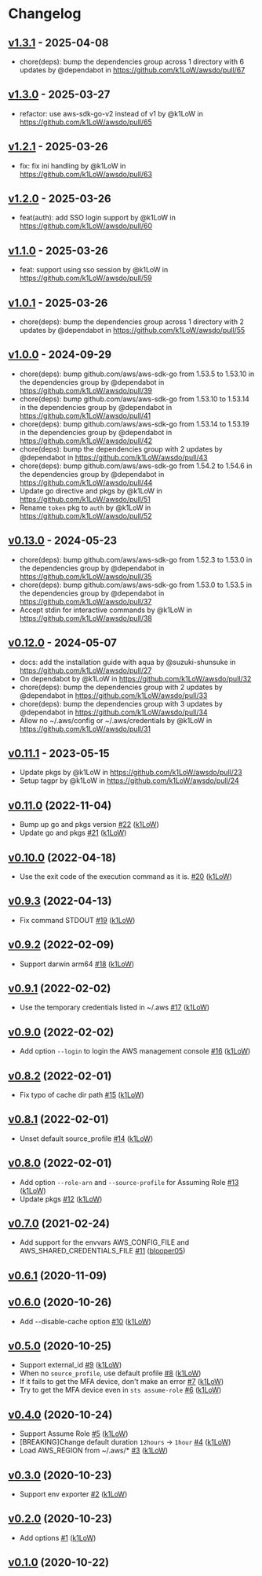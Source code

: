 # Changelog

## [v1.3.1](https://github.com/k1LoW/awsdo/compare/v1.3.0...v1.3.1) - 2025-04-08
- chore(deps): bump the dependencies group across 1 directory with 6 updates by @dependabot in https://github.com/k1LoW/awsdo/pull/67

## [v1.3.0](https://github.com/k1LoW/awsdo/compare/v1.2.1...v1.3.0) - 2025-03-27
- refactor: use aws-sdk-go-v2 instead of v1 by @k1LoW in https://github.com/k1LoW/awsdo/pull/65

## [v1.2.1](https://github.com/k1LoW/awsdo/compare/v1.2.0...v1.2.1) - 2025-03-26
- fix: fix ini handling by @k1LoW in https://github.com/k1LoW/awsdo/pull/63

## [v1.2.0](https://github.com/k1LoW/awsdo/compare/v1.1.0...v1.2.0) - 2025-03-26
- feat(auth): add SSO login support by @k1LoW in https://github.com/k1LoW/awsdo/pull/60

## [v1.1.0](https://github.com/k1LoW/awsdo/compare/v1.0.1...v1.1.0) - 2025-03-26
- feat: support using sso session by @k1LoW in https://github.com/k1LoW/awsdo/pull/59

## [v1.0.1](https://github.com/k1LoW/awsdo/compare/v1.0.0...v1.0.1) - 2025-03-26
- chore(deps): bump the dependencies group across 1 directory with 2 updates by @dependabot in https://github.com/k1LoW/awsdo/pull/55

## [v1.0.0](https://github.com/k1LoW/awsdo/compare/v0.13.0...v1.0.0) - 2024-09-29
- chore(deps): bump github.com/aws/aws-sdk-go from 1.53.5 to 1.53.10 in the dependencies group by @dependabot in https://github.com/k1LoW/awsdo/pull/39
- chore(deps): bump github.com/aws/aws-sdk-go from 1.53.10 to 1.53.14 in the dependencies group by @dependabot in https://github.com/k1LoW/awsdo/pull/41
- chore(deps): bump github.com/aws/aws-sdk-go from 1.53.14 to 1.53.19 in the dependencies group by @dependabot in https://github.com/k1LoW/awsdo/pull/42
- chore(deps): bump the dependencies group with 2 updates by @dependabot in https://github.com/k1LoW/awsdo/pull/43
- chore(deps): bump github.com/aws/aws-sdk-go from 1.54.2 to 1.54.6 in the dependencies group by @dependabot in https://github.com/k1LoW/awsdo/pull/44
- Update go directive and pkgs by @k1LoW in https://github.com/k1LoW/awsdo/pull/51
- Rename `token` pkg to `auth` by @k1LoW in https://github.com/k1LoW/awsdo/pull/52

## [v0.13.0](https://github.com/k1LoW/awsdo/compare/v0.12.0...v0.13.0) - 2024-05-23
- chore(deps): bump github.com/aws/aws-sdk-go from 1.52.3 to 1.53.0 in the dependencies group by @dependabot in https://github.com/k1LoW/awsdo/pull/35
- chore(deps): bump github.com/aws/aws-sdk-go from 1.53.0 to 1.53.5 in the dependencies group by @dependabot in https://github.com/k1LoW/awsdo/pull/37
- Accept stdin for interactive commands by @k1LoW in https://github.com/k1LoW/awsdo/pull/38

## [v0.12.0](https://github.com/k1LoW/awsdo/compare/v0.11.1...v0.12.0) - 2024-05-07
- docs: add the installation guide with aqua by @suzuki-shunsuke in https://github.com/k1LoW/awsdo/pull/27
- On dependabot by @k1LoW in https://github.com/k1LoW/awsdo/pull/32
- chore(deps): bump the dependencies group with 2 updates by @dependabot in https://github.com/k1LoW/awsdo/pull/33
- chore(deps): bump the dependencies group with 3 updates by @dependabot in https://github.com/k1LoW/awsdo/pull/34
- Allow no ~/.aws/config or ~/.aws/credentials by @k1LoW in https://github.com/k1LoW/awsdo/pull/31

## [v0.11.1](https://github.com/k1LoW/awsdo/compare/v0.11.0...v0.11.1) - 2023-05-15
- Update pkgs by @k1LoW in https://github.com/k1LoW/awsdo/pull/23
- Setup tagpr by @k1LoW in https://github.com/k1LoW/awsdo/pull/24

## [v0.11.0](https://github.com/k1LoW/awsdo/compare/v0.10.0...v0.11.0) (2022-11-04)

* Bump up go and pkgs version [#22](https://github.com/k1LoW/awsdo/pull/22) ([k1LoW](https://github.com/k1LoW))
* Update go and pkgs [#21](https://github.com/k1LoW/awsdo/pull/21) ([k1LoW](https://github.com/k1LoW))

## [v0.10.0](https://github.com/k1LoW/awsdo/compare/v0.9.3...v0.10.0) (2022-04-18)

* Use the exit code of the execution command as it is. [#20](https://github.com/k1LoW/awsdo/pull/20) ([k1LoW](https://github.com/k1LoW))

## [v0.9.3](https://github.com/k1LoW/awsdo/compare/v0.9.2...v0.9.3) (2022-04-13)

* Fix command STDOUT [#19](https://github.com/k1LoW/awsdo/pull/19) ([k1LoW](https://github.com/k1LoW))

## [v0.9.2](https://github.com/k1LoW/awsdo/compare/v0.9.1...v0.9.2) (2022-02-09)

* Support darwin arm64 [#18](https://github.com/k1LoW/awsdo/pull/18) ([k1LoW](https://github.com/k1LoW))

## [v0.9.1](https://github.com/k1LoW/awsdo/compare/v0.9.0...v0.9.1) (2022-02-02)

* Use the temporary credentials listed in ~/.aws [#17](https://github.com/k1LoW/awsdo/pull/17) ([k1LoW](https://github.com/k1LoW))

## [v0.9.0](https://github.com/k1LoW/awsdo/compare/v0.8.2...v0.9.0) (2022-02-02)

* Add option `--login` to login the AWS management console [#16](https://github.com/k1LoW/awsdo/pull/16) ([k1LoW](https://github.com/k1LoW))

## [v0.8.2](https://github.com/k1LoW/awsdo/compare/v0.8.1...v0.8.2) (2022-02-01)

* Fix typo of cache dir path [#15](https://github.com/k1LoW/awsdo/pull/15) ([k1LoW](https://github.com/k1LoW))

## [v0.8.1](https://github.com/k1LoW/awsdo/compare/v0.8.0...v0.8.1) (2022-02-01)

* Unset default source_profile [#14](https://github.com/k1LoW/awsdo/pull/14) ([k1LoW](https://github.com/k1LoW))

## [v0.8.0](https://github.com/k1LoW/awsdo/compare/v0.7.0...v0.8.0) (2022-02-01)

* Add option `--role-arn` and `--source-profile` for Assuming Role [#13](https://github.com/k1LoW/awsdo/pull/13) ([k1LoW](https://github.com/k1LoW))
* Update pkgs [#12](https://github.com/k1LoW/awsdo/pull/12) ([k1LoW](https://github.com/k1LoW))

## [v0.7.0](https://github.com/k1LoW/awsdo/compare/v0.6.1...v0.7.0) (2021-02-24)

* Add support for the envvars AWS_CONFIG_FILE and AWS_SHARED_CREDENTIALS_FILE [#11](https://github.com/k1LoW/awsdo/pull/11) ([blooper05](https://github.com/blooper05))

## [v0.6.1](https://github.com/k1LoW/awsdo/compare/v0.6.0...v0.6.1) (2020-11-09)


## [v0.6.0](https://github.com/k1LoW/awsdo/compare/v0.5.0...v0.6.0) (2020-10-26)

* Add --disable-cache option [#10](https://github.com/k1LoW/awsdo/pull/10) ([k1LoW](https://github.com/k1LoW))

## [v0.5.0](https://github.com/k1LoW/awsdo/compare/v0.4.0...v0.5.0) (2020-10-25)

* Support external_id [#9](https://github.com/k1LoW/awsdo/pull/9) ([k1LoW](https://github.com/k1LoW))
* When no `source_profile`, use default profile [#8](https://github.com/k1LoW/awsdo/pull/8) ([k1LoW](https://github.com/k1LoW))
* If it fails to get the MFA device, don't make an error [#7](https://github.com/k1LoW/awsdo/pull/7) ([k1LoW](https://github.com/k1LoW))
* Try to get the MFA device even in `sts assume-role` [#6](https://github.com/k1LoW/awsdo/pull/6) ([k1LoW](https://github.com/k1LoW))

## [v0.4.0](https://github.com/k1LoW/awsdo/compare/v0.3.0...v0.4.0) (2020-10-24)

* Support Assume Role [#5](https://github.com/k1LoW/awsdo/pull/5) ([k1LoW](https://github.com/k1LoW))
* [BREAKING]Change default duration `12hours` -> `1hour` [#4](https://github.com/k1LoW/awsdo/pull/4) ([k1LoW](https://github.com/k1LoW))
* Load AWS_REGION from ~/.aws/* [#3](https://github.com/k1LoW/awsdo/pull/3) ([k1LoW](https://github.com/k1LoW))

## [v0.3.0](https://github.com/k1LoW/awsdo/compare/v0.2.0...v0.3.0) (2020-10-23)

* Support env exporter [#2](https://github.com/k1LoW/awsdo/pull/2) ([k1LoW](https://github.com/k1LoW))

## [v0.2.0](https://github.com/k1LoW/awsdo/compare/v0.1.0...v0.2.0) (2020-10-23)

* Add options [#1](https://github.com/k1LoW/awsdo/pull/1) ([k1LoW](https://github.com/k1LoW))

## [v0.1.0](https://github.com/k1LoW/awsdo/compare/697f86a55f7a...v0.1.0) (2020-10-22)
